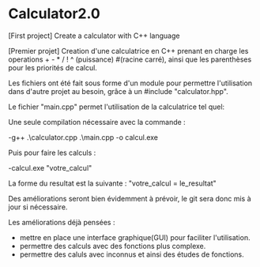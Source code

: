# Calculator2.0
[First project] Create a calculator with C++ language

[Premier projet] Creation d'une calculatrice en C++ prenant en charge les operations + - * / ! ^ (puissance) #(racine carré), ainsi que les parenthèses pour les priorités de calcul.

Les fichiers ont été fait sous forme d'un module pour permettre l'utilisation dans d'autre projet au besoin, grâce à un #include "calculator.hpp".

Le fichier "main.cpp" permet l'utilisation de la calculatrice tel quel:

Une seule compilation nécessaire avec la commande :

-g++ .\calculator.cpp .\main.cpp -o calcul.exe

Puis pour faire les calculs :

-calcul.exe "votre_calcul" 

La forme du resultat est la suivante : "votre_calcul = le_resultat"

Des améliorations seront bien évidemment à prévoir, le git sera donc mis à jour si nécessaire.

Les améliorations déjà pensées :
+ mettre en place une interface graphique(GUI) pour faciliter l'utilisation.
+ permettre des calculs avec des fonctions plus complexe.
+ permettre des caluls avec inconnus et ainsi des études de fonctions.
